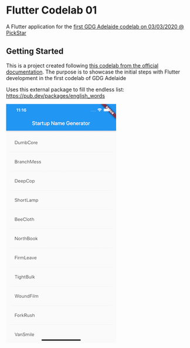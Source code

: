 # Flutter Codelab 01

A Flutter application for the [first GDG Adelaide codelab on 03/03/2020 @ PickStar](https://www.meetup.com/en-AU/GDG-Adelaide/events/268320132/)

## Getting Started

This is a project created following [this codelab from the official documentation](https://codelabs.developers.google.com/codelabs/first-flutter-app-pt1/#0). The purpose is to showcase the initial steps with Flutter development in the first codelab of GDG Adelaide

Uses this external package to fill the endless list:
https://pub.dev/packages/english_words

![screenshot.png](screenshot.png)